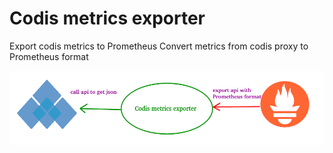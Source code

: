 # Codis metrics exporter
Export codis metrics to Prometheus
Convert metrics from codis proxy to Prometheus format

![alt text](https://github.com/nguyenhaitrieu10/codis_metrics_exporter/blob/master/picture.png?raw=true)




